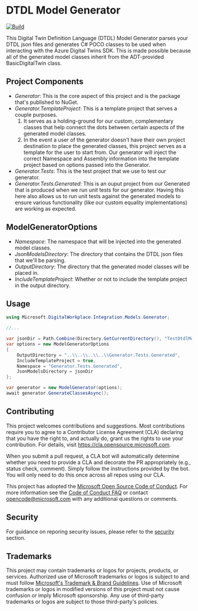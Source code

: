 # DTDL Model Generator

[![Build](https://github.com/microsoft/dtdl-model-generator/actions/workflows/build.yml/badge.svg)](https://github.com/microsoft/dtdl-model-generator/actions/workflows/build.yml)

This Digital Twin Definition Language (DTDL) Model Generator parses your DTDL json files and generates C# POCO classes to be used when interacting with the Azure Digital Twins SDK. This is made possible because all of the generated model classes inherit from the ADT-provided BasicDigitalTwin class.

## Project Components

- *Generator*: This is the core aspect of this project and is the package that's published to NuGet.
- *Generator.TemplateProject*: This is a template project that serves a couple purposes.
    1. It serves as a holding-ground for our custom, complementary classes that help connect the dots between certain aspects of the generated model classes.
    2. In the event a user of the generator doesn't have their own project destination to place the generated classes, this project serves as a template for the user to start from. Our generator will inject the correct Namespace and Assembly information into the template project based on options passed into the Generator.
- *Generator.Tests*: This is the test project that we use to test our generator.
- *Generator.Tests.Generated*: This is an ouput project from our Generated that is produced when we run unit tests for our generator. Having this here also allows us to run unit tests against the generated models to ensure various functionality (like our custom equality implementations) are working as expected.

## ModelGeneratorOptions

- *Namespace*: The namespace that will be injected into the generated model classes.
- *JsonModelsDirectory*: The directory that contains the DTDL json files that we'll be parsing.
- *OutputDirectory*: The directory that the generated model classes will be placed in.
- *IncludeTemplateProject*: Whether or not to include the template project in the output directory.

## Usage

``` csharp
using Microsoft.DigitalWorkplace.Integration.Models.Generator;

//...

var jsonDir = Path.Combine(Directory.GetCurrentDirectory(), "TestDtdlModels");
var options = new ModelGeneratorOptions
{
    OutputDirectory = "..\\..\\..\\..\\Generator.Tests.Generated",
    IncludeTemplateProject = true,
    Namespace = "Generator.Tests.Generated",
    JsonModelsDirectory = jsonDir
};

var generator = new ModelGenerator(options);
await generator.GenerateClassesAsync();
```

## Contributing

This project welcomes contributions and suggestions.  Most contributions require you to agree to a
Contributor License Agreement (CLA) declaring that you have the right to, and actually do, grant us
the rights to use your contribution. For details, visit https://cla.opensource.microsoft.com.

When you submit a pull request, a CLA bot will automatically determine whether you need to provide
a CLA and decorate the PR appropriately (e.g., status check, comment). Simply follow the instructions
provided by the bot. You will only need to do this once across all repos using our CLA.

This project has adopted the [Microsoft Open Source Code of Conduct](https://opensource.microsoft.com/codeofconduct/).
For more information see the [Code of Conduct FAQ](https://opensource.microsoft.com/codeofconduct/faq/) or
contact [opencode@microsoft.com](mailto:opencode@microsoft.com) with any additional questions or comments.

## Security

For guidance on reporing security issues, please refer to the [security](SECURITY.md) section.

## Trademarks

This project may contain trademarks or logos for projects, products, or services. Authorized use of Microsoft 
trademarks or logos is subject to and must follow 
[Microsoft's Trademark & Brand Guidelines](https://www.microsoft.com/en-us/legal/intellectualproperty/trademarks/usage/general).
Use of Microsoft trademarks or logos in modified versions of this project must not cause confusion or imply Microsoft sponsorship.
Any use of third-party trademarks or logos are subject to those third-party's policies.
